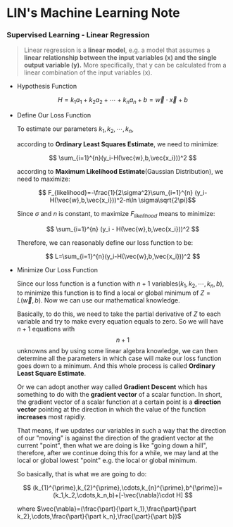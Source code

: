 # LIN's Machine Learning Note

### Supervised Learning - Linear Regression

> Linear regression is a **linear model**, e.g. a model that  assumes a **linear relationship between the input variables (x) and the  single output variable (y).** More specifically, that y can be calculated  from a linear combination of the input variables (x).

- Hypothesis Function

  $$ H=k_1a_1+k_2a_2+\cdots+k_na_n +b=\vec{w}\cdot \vec{x}+b $$

- Define Our Loss Function

  To estimate our parameters $k_1,k_2,\cdots,k_n$, 

  according to **Ordinary Least Squares Estimate**, we need  to minimize:  

  $$ \sum_{i=1}^{n}(y_i-H(\vec{w},b,\vec{x_i}))^2 $$  

  according to **Maximum Likelihood Estimate**(Gaussian Distribution), we need to maximize:  
  
  $$ F_{likelihood}=-\frac{1}{2\sigma^2}\sum_{i=1}^{n} (y_i-H(\vec{w},b,\vec{x_i}))^2-n\ln \sigma\sqrt{2\pi}$$  
  
  Since $\sigma$ and $n$ is constant, to maximize $F_{likelihood}$ means to minimize: 
  
  $$ \sum_{i=1}^{n} (y_i - H(\vec{w},b,\vec{x_i}))^2 $$
  
  Therefore, we can reasonably define our loss function to be:  
  
  $$ L=\sum_{i=1}^{n}(y_i-H(\vec{w},b,\vec{x_i}))^2 $$
  

- Minimize Our Loss Function  

  Since our loss function is a function with $n+1$ variables($k_1,k_2,\cdots,k_n,b$), to minimize this function is to find a local or global minimum of $Z=L(\vec{w},b)$. Now we can use our mathematical knowledge.  

  Basically, to do this, we need to take the partial derivative of $Z$ to each variable and try to make every equation equals to zero. So we will have $n+1$ equations with $$ n+1 $$ unknowns and by using some linear algebra knowledge, we can then determine all the parameters in which case will make our loss function goes down to a minimum. And this whole process is called **Ordinary Least Square Estimate**.  

    

  Or we can adopt another way called **Gradient Descent** which has something to do with the **gradient vector** of a scalar function. In short, the gradient vector of a scalar function at a certain point is a **direction vector** pointing at the direction in which the value of the function **increases** most rapidly.  

  That means, if we updates our variables in such a way that the direction of our "moving" is against the direction of the gradient vector at the current "point", then what we are doing is like "going down a hill", therefore, after we continue doing this for a while, we may land at the local or global lowest "point" e.g. the local or global minimum.  

  So basically, that is what we are going to do:  

  $$ (k_{1}^{\prime},k_{2}^{\prime},\cdots,k_{n}^{\prime},b^{\prime})=(k_1,k_2,\cdots,k_n,b)+[-\vec{\nabla}\cdot H] $$

  where $\vec{\nabla}=(\frac{\part}{\part k_1},\frac{\part}{\part k_2},\cdots,\frac{\part}{\part k_n},\frac{\part}{\part b})$  

  